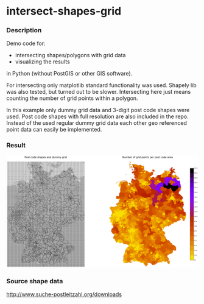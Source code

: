 # intersect-shapes-grid

### Description
Demo code for:
- intersecting shapes/polygons with grid data
- visualizing the results

in Python (without PostGIS or other GIS software).

For intersecting only matplotlib standard functionality was used. Shapely lib was also tested, but turned out to be slower.
Intersecting here just means counting the number of grid points within a polygon.

In this example only dummy grid data and 3-digit post code shapes were used.
Post code shapes with full resolution are also included in the repo.
Instead of the used regular dummy grid data each other geo referenced point data can easily be implemented.

### Result
![Alt text](result.png?raw=true "Result")

### Source shape data
http://www.suche-postleitzahl.org/downloads
